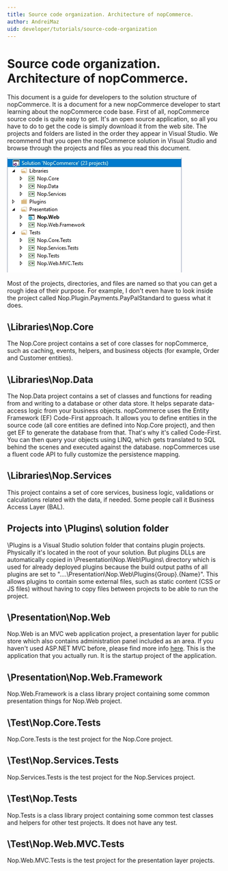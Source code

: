 ```yaml
---
title: Source code organization. Architecture of nopCommerce.
author: AndreiMaz
uid: developer/tutorials/source-code-organization
---
```


# Source code organization. Architecture of nopCommerce.

This document is a guide for developers to the solution structure of nopCommerce. It is a document for a new nopCommerce developer to start learning about the nopCommerce code base. First of all, nopCommerce source code is quite easy to get. It's an open source application, so all you have to do to get the code is simply download it from the web site. The projects and folders are listed in the order they appear in Visual Studio. We recommend that you open the nopCommerce solution in Visual Studio and browse through the projects and files as you read this document.

![Visual Studio](/developer/tutorials/_static/visual_studio.jpg)

Most of the projects, directories, and files are named so that you can get a rough idea of their purpose. For example, I don't even have to look inside the project called Nop.Plugin.Payments.PayPalStandard to guess what it does.

## \Libraries\Nop.Core
The Nop.Core project contains a set of core classes for nopCommerce, such as caching, events, helpers, and business objects (for example, Order and Customer entities).

## \Libraries\Nop.Data
The Nop.Data project contains a set of classes and functions for reading from and writing to a database or other data store. It helps separate data-access logic from your business objects. nopCommerce uses the Entity Framework (EF) Code-First approach. It allows you to define entities in the source code (all core entities are defined into Nop.Core project), and then get EF to generate the database from that. That's why it's called Code-First. You can then query your objects using LINQ, which gets translated to SQL behind the scenes and executed against the database. nopCommerces use a fluent code API to fully customize the persistence mapping.

## \Libraries\Nop.Services
This project contains a set of core services, business logic, validations or calculations related with the data, if needed. Some people call it Business Access Layer (BAL).

## Projects into \Plugins\ solution folder
\Plugins is a Visual Studio solution folder that contains plugin projects. Physically it's located in the root of your solution. But plugins DLLs are automatically copied in \Presentation\Nop.Web\Plugins\ directory which is used for already deployed plugins because the build output paths of all plugins are set to "..\..\Presentation\Nop.Web\Plugins\{Group}.{Name}\". This allows plugins to contain some external files, such as static content (CSS or JS files) without having to copy files between projects to be able to run the project.

## \Presentation\Nop.Web
Nop.Web is an MVC web application project, a presentation layer for public store which also contains administration panel included as an area. If you haven't used ASP.NET MVC before, please find more info [here](http://www.asp.net/mvc/). This is the application that you actually run. It is the startup project of the application.

## \Presentation\Nop.Web.Framework
Nop.Web.Framework is a class library project containing some common presentation things for Nop.Web project.

## \Test\Nop.Core.Tests
Nop.Core.Tests is the test project for the Nop.Core project.

## \Test\Nop.Services.Tests
Nop.Services.Tests is the test project for the Nop.Services project.

## \Test\Nop.Tests
Nop.Tests is a class library project containing some common test classes and helpers for other test projects. It does not have any test.

## \Test\Nop.Web.MVC.Tests
Nop.Web.MVC.Tests is the test project for the presentation layer projects.
